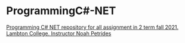 # ProgrammingC#-NET
[Programming C# NET repository for all assignment in 2 term fall 2021. Lambton College. Instructor Noah Petrides](https://www.lambtoncollege.ca/)
